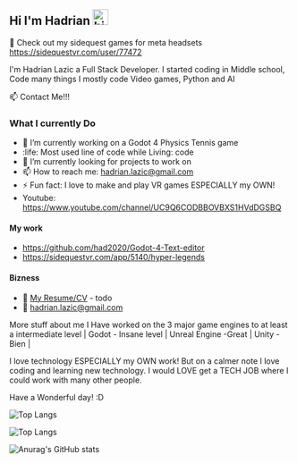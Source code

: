 ## Hi I'm Hadrian <img src="https://user-images.githubusercontent.com/1303154/88677602-1635ba80-d120-11ea-84d8-d263ba5fc3c0.gif" width="28px" height="28px" alt="hi">

🚀 Check out my sidequest games for meta headsets https://sidequestvr.com/user/77472

I'm Hadrian Lazic a Full Stack Developer. I started coding in Middle school, Code many things I mostly code Video games, Python and AI

:mailbox: Contact Me!!!

### What I currently Do

- 🔭 I’m currently working on a Godot 4 Physics Tennis game
- :life: Most used line of code while Living: code
- 🤔 I’m currently looking for projects to work on
- 📫 How to reach me: hadrian.lazic@gmail.com
- ⚡ Fun fact: I love to make and play VR games ESPECIALLY my OWN!
- Youtube: https://www.youtube.com/channel/UC9Q6CODBBOVBXS1HVdDGSBQ

#### My work 

- https://github.com/had2020/Godot-4-Text-editor
- https://sidequestvr.com/app/5140/hyper-legends


#### Bizness
- :paperclip: [My Resume/CV](https://google.com) - todo
- :email: hadrian.lazic@gmail.com

More stuff about me 
I Have worked on the 3 major game engines to at least a intermediate level 
| Godot - Insane level | Unreal Engine -Great | Unity - Bien |


I love technology ESPECIALLY my OWN work! But on a calmer note I love coding and learning new technology. I would LOVE 
get a TECH JOB where I could work with many other people. 

Have a Wonderful day! :D

![Top Langs](https://github-readme-stats.vercel.app/api/top-langs/?username=had2020&langs_count=8)

![Top Langs](https://github-readme-stats.vercel.app/api/top-langs/?username=had2020&size_weight=1&count_weight=1)

![Anurag's GitHub stats](https://github-readme-stats.vercel.app/api?username=had2020&show=reviews,discussions_started,discussions_answered,prs_merged,prs_merged_percentage)
